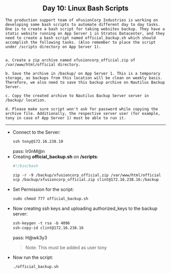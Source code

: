 ## <center> Day 10: Linux Bash Scripts

```
The production support team of xFusionCorp Industries is working on developing some bash scripts to automate different day to day tasks. One is to create a bash script for taking websites backup. They have a static website running on App Server 1 in Stratos Datacenter, and they need to create a bash script named official_backup.sh which should accomplish the following tasks. (Also remember to place the script under /scripts directory on App Server 1).


a. Create a zip archive named xfusioncorp_official.zip of /var/www/html/official directory.

b. Save the archive in /backup/ on App Server 1. This is a temporary storage, as backups from this location will be clean on weekly basis. Therefore, we also need to save this backup archive on Nautilus Backup Server.

c. Copy the created archive to Nautilus Backup Server server in /backup/ location.

d. Please make sure script won't ask for password while copying the archive file. Additionally, the respective server user (for example, tony in case of App Server 1) must be able to run it.
```

---


- Connect to the Server:
    ```apache
    ssh tony@172.16.238.10
    ```
    pass: Ir0nM@n
- Creating **official_backup.sh** on **/scripts**:
    ```apache
    #!/bin/bash

    zip -r -9 /backup/xfusioncorp_official.zip /var/www/html/official
    scp /backup/xfusioncorp_official.zip clint@172.16.238.16:/backup
    ```
- Set Permission for the script:
    ```apache
    sudo chmod 777 official_backup.sh
    ```
- Now creating ssh keys and uploading authorized_keys to the backup server:
    ```apache
    ssh-keygen -t rsa -b 4096
    ssh-copy-id clint@172.16.238.16
    ```
    pass: H@wk3y3
    > Note: This must be added as user tony
- Now run the script:
    ```apache
    ./official_backup.sh
    ```